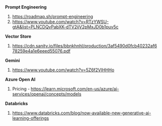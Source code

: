 **Prompt Engineering** 
1. https://roadmap.sh/prompt-engineering
2. https://www.youtube.com/watch?v=RTzYWSU-gtA&list=PLNCDQvPabXK-dTV2ijV2pMxJD0b1puv5c

**Vector Store**
1. https://cdn.sanity.io/files/bbnkhnhl/production/3af5490d0fcb40232af678259e4a1e6eeed55076.pdf

**Gemini**
1. https://www.youtube.com/watch?v=5Z6f2VIHHHo

**Azure Open AI**
1. Pricing - https://learn.microsoft.com/en-us/azure/ai-services/openai/concepts/models

**Databricks**
1. https://www.databricks.com/blog/now-available-new-generative-ai-learning-offerings
